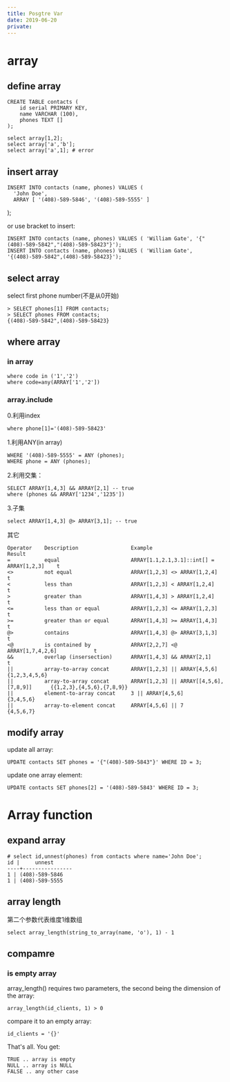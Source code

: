 ```yaml
---
title: Posgtre Var
date: 2019-06-20
private:
---
```

# array

## define array

    CREATE TABLE contacts (
        id serial PRIMARY KEY,
        name VARCHAR (100),
        phones TEXT []
    );

    select array[1,2];
    select array['a','b'];
    select array['a',1]; # error

## insert array
    INSERT INTO contacts (name, phones) VALUES (
      'John Doe',
      ARRAY [ '(408)-589-5846', '(408)-589-5555' ]
   );

or use bracket to insert:

    INSERT INTO contacts (name, phones) VALUES ( 'William Gate', '{"(408)-589-5842","(408)-589-58423"}');
    INSERT INTO contacts (name, phones) VALUES ( 'William Gate', '{(408)-589-5842",(408)-589-58423}');

## select array
select first phone number(不是从0开始)

    > SELECT phones[1] FROM contacts;
    > SELECT phones FROM contacts;
    {(408)-589-5842",(408)-589-58423}

## where array

### in array
    where code in ('1','2')
    where code=any(ARRAY['1','2'])

### array.include
0.利用index

    where phone[1]='(408)-589-58423'

1.利用ANY(in array)

    WHERE '(408)-589-5555' = ANY (phones);
    WHERE phone = ANY (phones);

2.利用交集：

    SELECT ARRAY[1,4,3] && ARRAY[2,1] -- true
    where (phones && ARRAY['1234','1235'])

3.子集

    select ARRAY[1,4,3] @> ARRAY[3,1]; -- true

其它

    Operator	Description	                Example	                                Result
    =	        equal	                    ARRAY[1.1,2.1,3.1]::int[] = ARRAY[1,2,3]	t
    <>	        not equal	                ARRAY[1,2,3] <> ARRAY[1,2,4]	            t
    <	        less than	                ARRAY[1,2,3] < ARRAY[1,2,4]	                t
    >	        greater than	            ARRAY[1,4,3] > ARRAY[1,2,4]	                t
    <=	        less than or equal	        ARRAY[1,2,3] <= ARRAY[1,2,3]	            t
    >=	        greater than or equal	    ARRAY[1,4,3] >= ARRAY[1,4,3]	            t
    @>	        contains	                ARRAY[1,4,3] @> ARRAY[3,1,3]	            t
    <@	        is contained by	            ARRAY[2,2,7] <@ ARRAY[1,7,4,2,6]	        t
    &&	        overlap (insersection)	    ARRAY[1,4,3] && ARRAY[2,1]	                t
    ||	        array-to-array concat       ARRAY[1,2,3] || ARRAY[4,5,6]	            {1,2,3,4,5,6}
    ||	        array-to-array concat   	ARRAY[1,2,3] || ARRAY[[4,5,6],[7,8,9]]	    {{1,2,3},{4,5,6},{7,8,9}}
    ||	        element-to-array concat     3 || ARRAY[4,5,6]	                        {3,4,5,6}
    ||	        array-to-element concat     ARRAY[4,5,6] || 7	                        {4,5,6,7}

## modify array
update all array:

    UPDATE contacts SET phones = '{"(408)-589-5843"}' WHERE ID = 3;

update one array element:

    UPDATE contacts SET phones[2] = '(408)-589-5843' WHERE ID = 3; 

# Array function
## expand array
    # select id,unnest(phones) from contacts where name='John Doe';
    id |     unnest
    ----+----------------
    1 | (408)-589-5846
    1 | (408)-589-5555

## array length
第二个参数代表维度1维数组

    select array_length(string_to_array(name, 'o'), 1) - 1

## compamre
### is empty array
array_length() requires two parameters, the second being the dimension of the array:

    array_length(id_clients, 1) > 0

compare it to an empty array:

    id_clients = '{}'

That's all. You get:

    TRUE .. array is empty
    NULL .. array is NULL
    FALSE .. any other case

